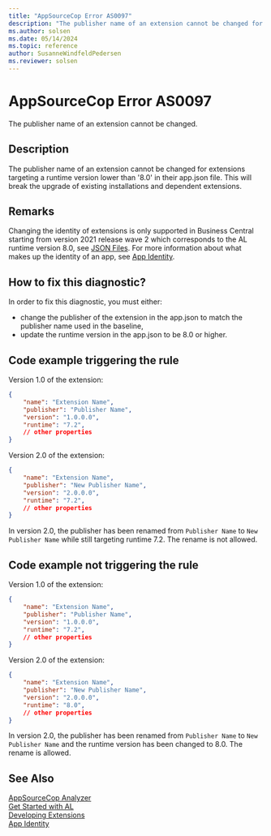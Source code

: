 ```yaml
---
title: "AppSourceCop Error AS0097"
description: "The publisher name of an extension cannot be changed for extensions targeting a runtime version lower than '8.0' in their app.json file."
ms.author: solsen
ms.date: 05/14/2024
ms.topic: reference
author: SusanneWindfeldPedersen
ms.reviewer: solsen
---
```

[//]: # (START>DO_NOT_EDIT)
[//]: # (IMPORTANT:Do not edit any of the content between here and the END>DO_NOT_EDIT.)
[//]: # (Any modifications should be made in the .xml files in the ModernDev repo.)
# AppSourceCop Error AS0097
The publisher name of an extension cannot be changed.

## Description
The publisher name of an extension cannot be changed for extensions targeting a runtime version lower than '8.0' in their app.json file. This will break the upgrade of existing installations and dependent extensions.

[//]: # (IMPORTANT: END>DO_NOT_EDIT)

## Remarks

Changing the identity of extensions is only supported in Business Central starting from version 2021 release wave 2 which corresponds to the AL runtime version 8.0, see [JSON Files](../devenv-json-files.md#appjson-file). For more information about what makes up the identity of an app, see [App Identity](../devenv-app-identity.md).

## How to fix this diagnostic?

In order to fix this diagnostic, you must either:

- change the publisher of the extension in the app.json to match the publisher name used in the baseline,
- update the runtime version in the app.json to be 8.0 or higher.

## Code example triggering the rule

Version 1.0 of the extension:

```JSON
{
    "name": "Extension Name",
    "publisher": "Publisher Name",
    "version": "1.0.0.0",
    "runtime": "7.2",
    // other properties 
}
```

Version 2.0 of the extension:

```JSON
{
    "name": "Extension Name",
    "publisher": "New Publisher Name",
    "version": "2.0.0.0",
    "runtime": "7.2",
    // other properties 
}
```

In version 2.0, the publisher has been renamed from `Publisher Name` to `New Publisher Name` while still targeting runtime 7.2. The rename is not allowed.

## Code example not triggering the rule

Version 1.0 of the extension:

```JSON
{
    "name": "Extension Name",
    "publisher": "Publisher Name",
    "version": "1.0.0.0",
    "runtime": "7.2",
    // other properties 
}
```

Version 2.0 of the extension:

```JSON
{
    "name": "Extension Name",
    "publisher": "New Publisher Name",
    "version": "2.0.0.0",
    "runtime": "8.0",
    // other properties 
}
```

In version 2.0, the publisher has been renamed from `Publisher Name` to `New Publisher Name` and the runtime version has been changed to 8.0. The rename is allowed.

## See Also  
[AppSourceCop Analyzer](appsourcecop.md)  
[Get Started with AL](../devenv-get-started.md)  
[Developing Extensions](../devenv-dev-overview.md)  
[App Identity](../devenv-app-identity.md)  
